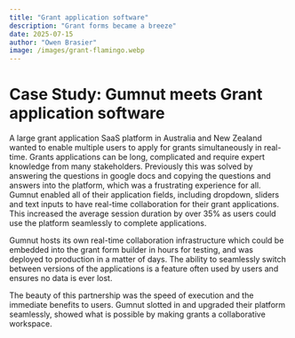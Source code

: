 ```yaml
---
title: "Grant application software"
description: "Grant forms became a breeze"
date: 2025-07-15
author: "Owen Brasier"
image: /images/grant-flamingo.webp
---
```


# Case Study: Gumnut meets Grant application software

A large grant application SaaS platform in Australia and New Zealand wanted to enable multiple users to apply for grants simultaneously in real-time. Grants applications can be long, complicated and require expert knowledge from many stakeholders. Previously this was solved by answering the questions in google docs and copying the questions and answers into the platform, which was a frustrating experience for all. Gumnut enabled all of their application fields, including dropdown, sliders and text inputs to have real-time collaboration for their grant applications. This increased the average session duration by over 35% as users could use the platform seamlessly to complete applications.

Gumnut hosts its own real-time collaboration infrastructure which could be embedded into the grant form builder in hours for testing, and was deployed to production in a matter of days. The ability to seamlessly switch between versions of the applications is a feature often used by users and ensures no data is ever lost.

The beauty of this partnership was the speed of execution and the immediate benefits to users. Gumnut slotted in and upgraded their platform seamlessly, showed what is possible by making grants a collaborative workspace.
